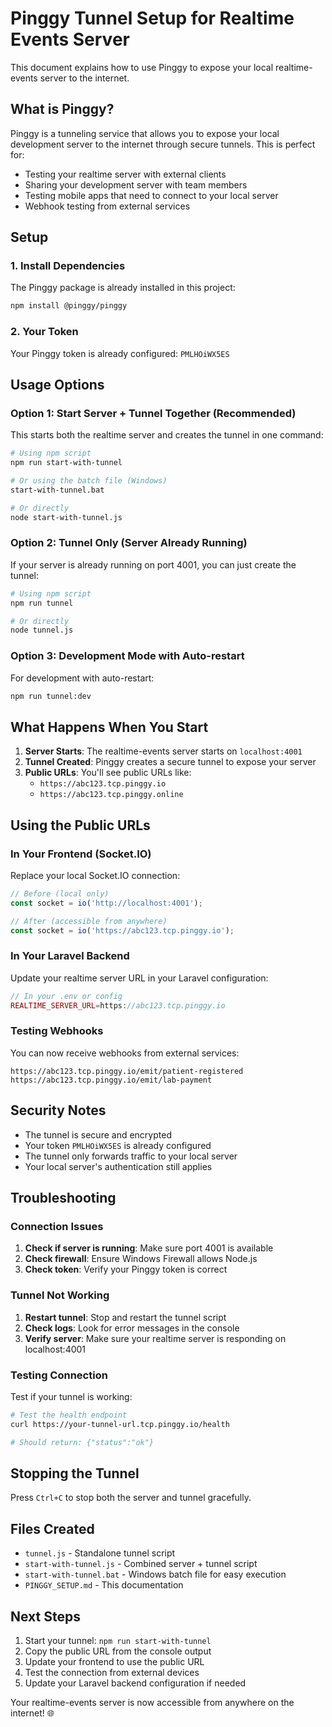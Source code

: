 # Pinggy Tunnel Setup for Realtime Events Server

This document explains how to use Pinggy to expose your local realtime-events server to the internet.

## What is Pinggy?

Pinggy is a tunneling service that allows you to expose your local development server to the internet through secure tunnels. This is perfect for:

- Testing your realtime server with external clients
- Sharing your development server with team members
- Testing mobile apps that need to connect to your local server
- Webhook testing from external services

## Setup

### 1. Install Dependencies

The Pinggy package is already installed in this project:

```bash
npm install @pinggy/pinggy
```

### 2. Your Token

Your Pinggy token is already configured: `PMLHOiWX5ES`

## Usage Options

### Option 1: Start Server + Tunnel Together (Recommended)

This starts both the realtime server and creates the tunnel in one command:

```bash
# Using npm script
npm run start-with-tunnel

# Or using the batch file (Windows)
start-with-tunnel.bat

# Or directly
node start-with-tunnel.js
```

### Option 2: Tunnel Only (Server Already Running)

If your server is already running on port 4001, you can just create the tunnel:

```bash
# Using npm script
npm run tunnel

# Or directly
node tunnel.js
```

### Option 3: Development Mode with Auto-restart

For development with auto-restart:

```bash
npm run tunnel:dev
```

## What Happens When You Start

1. **Server Starts**: The realtime-events server starts on `localhost:4001`
2. **Tunnel Created**: Pinggy creates a secure tunnel to expose your server
3. **Public URLs**: You'll see public URLs like:
   - `https://abc123.tcp.pinggy.io`
   - `https://abc123.tcp.pinggy.online`

## Using the Public URLs

### In Your Frontend (Socket.IO)

Replace your local Socket.IO connection:

```javascript
// Before (local only)
const socket = io('http://localhost:4001');

// After (accessible from anywhere)
const socket = io('https://abc123.tcp.pinggy.io');
```

### In Your Laravel Backend

Update your realtime server URL in your Laravel configuration:

```php
// In your .env or config
REALTIME_SERVER_URL=https://abc123.tcp.pinggy.io
```

### Testing Webhooks

You can now receive webhooks from external services:

```
https://abc123.tcp.pinggy.io/emit/patient-registered
https://abc123.tcp.pinggy.io/emit/lab-payment
```

## Security Notes

- The tunnel is secure and encrypted
- Your token `PMLHOiWX5ES` is already configured
- The tunnel only forwards traffic to your local server
- Your local server's authentication still applies

## Troubleshooting

### Connection Issues

1. **Check if server is running**: Make sure port 4001 is available
2. **Check firewall**: Ensure Windows Firewall allows Node.js
3. **Check token**: Verify your Pinggy token is correct

### Tunnel Not Working

1. **Restart tunnel**: Stop and restart the tunnel script
2. **Check logs**: Look for error messages in the console
3. **Verify server**: Make sure your realtime server is responding on localhost:4001

### Testing Connection

Test if your tunnel is working:

```bash
# Test the health endpoint
curl https://your-tunnel-url.tcp.pinggy.io/health

# Should return: {"status":"ok"}
```

## Stopping the Tunnel

Press `Ctrl+C` to stop both the server and tunnel gracefully.

## Files Created

- `tunnel.js` - Standalone tunnel script
- `start-with-tunnel.js` - Combined server + tunnel script
- `start-with-tunnel.bat` - Windows batch file for easy execution
- `PINGGY_SETUP.md` - This documentation

## Next Steps

1. Start your tunnel: `npm run start-with-tunnel`
2. Copy the public URL from the console output
3. Update your frontend to use the public URL
4. Test the connection from external devices
5. Update your Laravel backend configuration if needed

Your realtime-events server is now accessible from anywhere on the internet! 🌐


